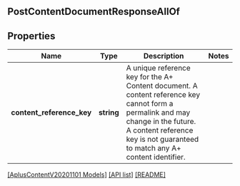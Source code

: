 ## PostContentDocumentResponseAllOf

## Properties

Name | Type | Description | Notes
------------ | ------------- | ------------- | -------------
**content_reference_key** | **string** | A unique reference key for the A+ Content document. A content reference key cannot form a permalink and may change in the future. A content reference key is not guaranteed to match any A+ content identifier. |

[[AplusContentV20201101 Models]](../) [[API list]](../../Api) [[README]](../../../README.md)
